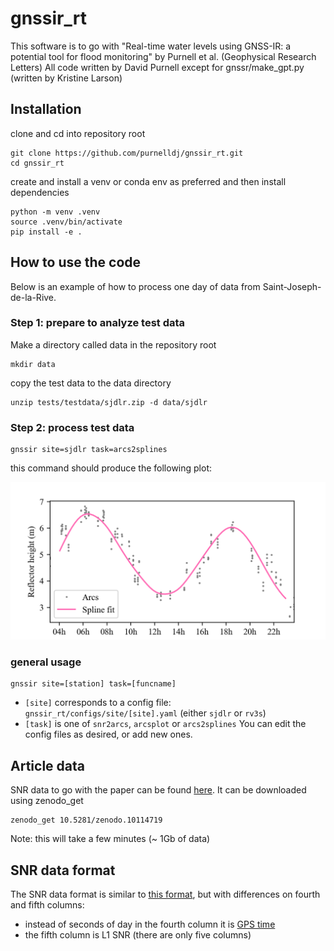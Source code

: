 # gnssir_rt
This software is to go with "Real-time water levels using GNSS-IR: a potential tool for flood monitoring" by Purnell et al. (Geophysical Research Letters)
All code written by David Purnell except for gnssr/make_gpt.py (written by Kristine Larson)

## Installation
clone and cd into repository root
```
git clone https://github.com/purnelldj/gnssir_rt.git
cd gnssir_rt
```
create and install a venv or conda env as preferred and then install dependencies
```
python -m venv .venv
source .venv/bin/activate
pip install -e .
```

## How to use the code
Below is an example of how to process one day of data from Saint-Joseph-de-la-Rive.

### Step 1: prepare to analyze test data
Make a directory called data in the repository root
```
mkdir data
```
copy the test data to the data directory
```
unzip tests/testdata/sjdlr.zip -d data/sjdlr
```

### Step 2: process test data
```
gnssir site=sjdlr task=arcs2splines
```
this command should produce the following plot:

![spline output](./images/sjdlr_oneday.png "test output")

### general usage
```
gnssir site=[station] task=[funcname]
```
* `[site]` corresponds to a config file: `gnssir_rt/configs/site/[site].yaml` (either `sjdlr` or `rv3s`)
* `[task]` is one of `snr2arcs`, `arcsplot` or `arcs2splines`
You can edit the config files as desired, or add new ones.

## Article data
SNR data to go with the paper can be found [here](https://doi.org/10.5281/zenodo.10114719). It can be downloaded using zenodo_get
```
zenodo_get 10.5281/zenodo.10114719
```
Note: this will take a few minutes (~ 1Gb of data)

## SNR data format
The SNR data format is similar to [this format](https://gnssrefl.readthedocs.io/en/latest/pages/file_structure.html#the-snr-data-format), but with differences on fourth and fifth columns:
* instead of seconds of day in the fourth column it is [GPS time](https://docs.astropy.org/en/stable/api/astropy.time.TimeGPS.html)
* the fifth column is L1 SNR (there are only five columns)

